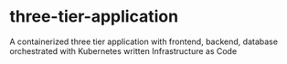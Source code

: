 # three-tier-application
A containerized three tier application with frontend, backend, database orchestrated with Kubernetes written Infrastructure as Code
